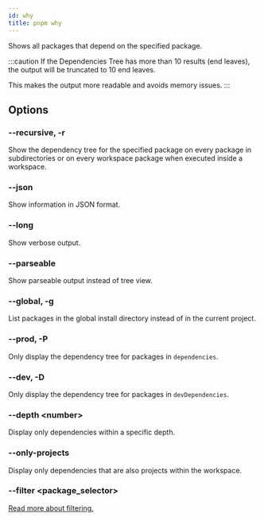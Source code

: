 ```yaml
---
id: why
title: pnpm why
---
```


Shows all packages that depend on the specified package.

:::caution
If the Dependencies Tree has more than 10 results (end leaves), the output will be truncated to 10 end leaves.

This makes the output more readable and avoids memory issues.
:::
## Options

### --recursive, -r

Show the dependency tree for the specified package on every package in
subdirectories or on every workspace package when executed inside a workspace.

### --json

Show information in JSON format.

### --long

Show verbose output.

### --parseable

Show parseable output instead of tree view.

### --global, -g

List packages in the global install directory instead of in the current project.

### --prod, -P

Only display the dependency tree for packages in `dependencies`.

### --dev, -D

Only display the dependency tree for packages in `devDependencies`.

### --depth &lt;number\>

Display only dependencies within a specific depth.

### --only-projects

Display only dependencies that are also projects within the workspace.

### --filter &lt;package_selector\>

[Read more about filtering.](../filtering.md)

